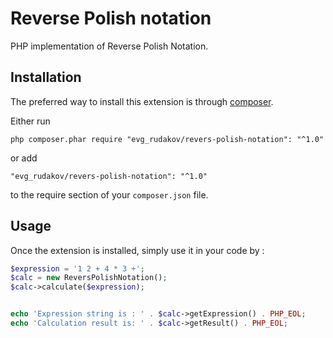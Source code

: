 Reverse Polish notation
========================
PHP implementation of Reverse Polish Notation.

Installation
------------

The preferred way to install this extension is through [composer](http://getcomposer.org/download/).

Either run

```
php composer.phar require "evg_rudakov/revers-polish-notation": "^1.0"
```

or add

```
"evg_rudakov/revers-polish-notation": "^1.0"
```

to the require section of your `composer.json` file.


Usage
-----

Once the extension is installed, simply use it in your code by  :

```php
$expression = '1 2 + 4 * 3 +';
$calc = new ReversPolishNotation();
$calc->calculate($expression);


echo 'Expression string is : ' . $calc->getExpression() . PHP_EOL;
echo 'Calculation result is: ' . $calc->getResult() . PHP_EOL;

```